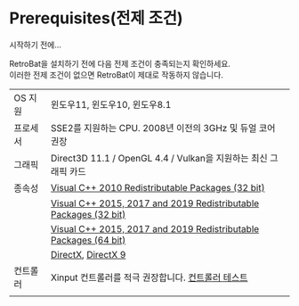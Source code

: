# Prerequisites(전제 조건)

시작하기 전에...


RetroBat을 설치하기 전에 다음 전제 조건이 충족되는지 확인하세요.  
이러한 전제 조건이 없으면 RetroBat이 제대로 작동하지 않습니다.

|||
|---|---|
| OS 지원 | 윈도우11, 윈도우10, 윈도우8.1 |
| 프로세서 | SSE2를 지원하는 CPU. 2008년 이전의 3GHz 및 듀얼 코어 권장 |
| 그래픽 | Direct3D 11.1 / OpenGL 4.4 / Vulkan을 지원하는 최신 그래픽 카드 |
| 종속성 | [Visual C++ 2010 Redistributable Packages (32 bit)](https://www.techpowerup.com/download/visual-c-redistributable-runtime-package-all-in-one/) |
|  | [Visual C++ 2015, 2017 and 2019 Redistributable Packages (32 bit)](https://www.techpowerup.com/download/visual-c-redistributable-runtime-package-all-in-one/) |
|  | [Visual C++ 2015, 2017 and 2019 Redistributable Packages (64 bit)](https://www.techpowerup.com/download/visual-c-redistributable-runtime-package-all-in-one/) |
|  | [DirectX](https://www.microsoft.com/download/details.aspx?id=35), [DirectX 9](https://www.microsoft.com/en-US/download/details.aspx?id=8109) |
| 컨트롤러 | Xinput 컨트롤러를 적극 권장합니다. [컨트롤러 테스트](https://gamepad-tester.com/) |
|  |  |